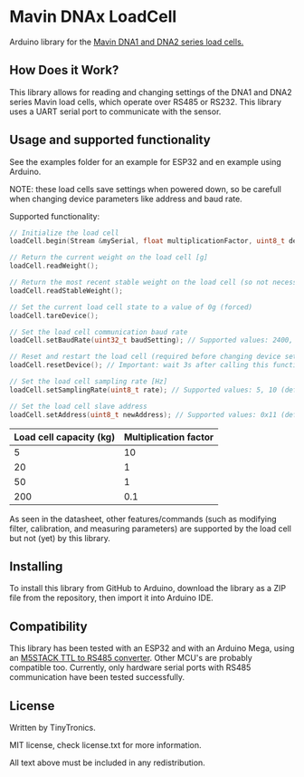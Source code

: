 # Mavin DNAx LoadCell

Arduino library for the [Mavin DNA1 and DNA2 series load cells.](https://www.tinytronics.nl/index.php?route=product/search&search=mavin%20rs485)


## How Does it Work?

This library allows for reading and changing settings of the DNA1 and DNA2 series Mavin load cells, which operate over RS485 or RS232. This library uses a UART serial port to communicate with the sensor.


## Usage and supported functionality

See the examples folder for an example for ESP32 and en example using Arduino.

NOTE: these load cells save settings when powered down, so be carefull when changing device parameters like address and baud rate.

Supported functionality:
```cpp
// Initialize the load cell
loadCell.begin(Stream &mySerial, float multiplicationFactor, uint8_t deviceAddress); // See the table below for multiplication factor values.
```
```cpp
// Return the current weight on the load cell [g]
loadCell.readWeight(); 
```
```cpp
// Return the most recent stable weight on the load cell (so not necessarily the current weight) [g]
loadCell.readStableWeight(); 
```
```cpp
// Set the current load cell state to a value of 0g (forced)
loadCell.tareDevice();
```
```cpp
// Set the load cell communication baud rate
loadCell.setBaudRate(uint32_t baudSetting); // Supported values: 2400, 4800, 9600, 19200 (default), 38400, 57600, 115200
```
```cpp
// Reset and restart the load cell (required before changing device settings)
loadCell.resetDevice(); // Important: wait 3s after calling this function before sending new commands to the load cell
```
```cpp
// Set the load cell sampling rate [Hz]
loadCell.setSamplingRate(uint8_t rate); // Supported values: 5, 10 (default), 20, 40  
```
```cpp
// Set the load cell slave address
loadCell.setAddress(uint8_t newAddress); // Supported values: 0x11 (default) to 0x7E
```


| Load cell capacity (kg)| Multiplication factor |
| ------------- | ------------- |
| 5 | 10 |
| 20 | 1 |
| 50 | 1 |
| 200 | 0.1 |

As seen in the datasheet, other features/commands (such as modifying filter, calibration, and measuring parameters) are supported by the load cell but not (yet) by this library.  


## Installing

To install this library from GitHub to Arduino, download the library as a ZIP file from the repository, then import it into Arduino IDE.


## Compatibility

This library has been tested with an ESP32 and with an Arduino Mega, using an [M5STACK TTL to RS485 converter](https://www.tinytronics.nl/index.php?route=product/product&product_id=2309). Other MCU's are probably compatible too.
Currently, only hardware serial ports with RS485 communication have been tested successfully. 


## License

Written by TinyTronics.

MIT license, check license.txt for more information.

All text above must be included in any redistribution.

